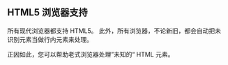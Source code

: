 ## HTML5 浏览器支持
所有现代浏览器都支持 HTML5。
此外，所有浏览器，不论新旧，都会自动把未识别元素当做行内元素来处理。

正因如此，您可以帮助老式浏览器处理”未知的“ HTML 元素。
